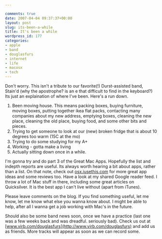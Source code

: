 ```yaml
---

comments: true
date: 2007-04-04 09:37:37+00:00
layout: post
slug: its-been-a-while
title: It's been a while
wordpress_id: 177
categories:
- apple
- band
- douglasfurs
- internet
- life
- macosx
- tech
---
```


Don't worry. This isn't a tribute to our favorite(!) Durst-assisted band, Stain'd (why the apostrophe? is an e that difficult to find in the keyboard?) Its just an explaination of where I've been. Here's a run down.
1. Been moving house. This means packing boxes, buying furniture, moving boxes, putting together ikea flat packs, contacting many companies about my new address, emptying boxes, cleaning the new place, cleaning the old place, buying food, and some other bits and pieces.
2. Trying to get someone to look at our (new) broken fridge that is about 10 degrees too warm (15C at the mo)
3. Trying to do some studying for my A+
4. Working - gotta make a living
5. Actually sitting down once in a while.




I'm gonna try and do part 3 of the Great Mac Apps. Hopefully the list and indepth reports are useful. Its always worth hearing a bit about apps, rather than a list. On that note, check out [osx.iusethis.com](http://osx.iusethis.com) for more great app ideas and some reviews too.
Have a look at my shared Google reader feed. I throw a lot of Mac stuff in there, including some great articles on Quicksilver. It is the best app I can't live without (apart from iTunes).




Please leave comments on the blog. If you find something useful, let me know, let me know what else you wanna know about. I might be able to help, after all I wanna get a job working with Mac's in the future.




Should also be some band news soon, once we have a practice (last one was a few weeks back and was dreadful. seriously bad). Check us out at [www.virb.com/douglasfurs](http://www.virb.com/douglasfurs) and add us as friends. More tracks will appear as soon as we can record some.
